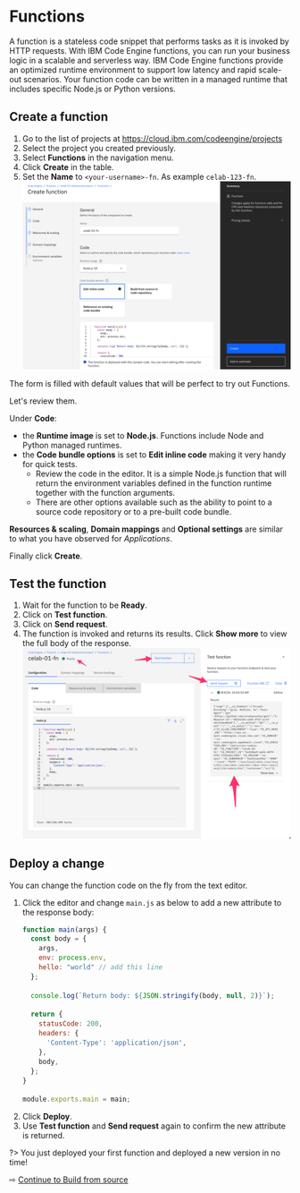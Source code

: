 # Functions

A function is a stateless code snippet that performs tasks as it is invoked by HTTP requests. With IBM Code Engine functions, you can run your business logic in a scalable and serverless way. IBM Code Engine functions provide an optimized runtime environment to support low latency and rapid scale-out scenarios. Your function code can be written in a managed runtime that includes specific Node.js or Python versions.

## Create a function

1. Go to the list of projects at https://cloud.ibm.com/codeengine/projects
1. Select the project you created previously.
1. Select **Functions** in the navigation menu.
1. Click **Create** in the table.
1. Set the **Name** to `<your-username>-fn`. As example `celab-123-fn`.
   ![](images/51-create-function.png ':size=400')

The form is filled with default values that will be perfect to try out Functions.

Let's review them.

Under **Code**:
* the **Runtime image** is set to **Node.js**. Functions include Node and Python managed runtimes.
* the **Code bundle options** is set to **Edit inline code** making it very handy for quick tests.
  * Review the code in the editor. It is a simple Node.js function that will return the environment variables defined in the function runtime together with the function arguments.
  * There are other options available such as the ability to point to a source code repository or to a pre-built code bundle.

**Resources & scaling**, **Domain mappings** and **Optional settings** are similar to what you have observed for *Applications*.

Finally click **Create**.

## Test the function

1. Wait for the function to be **Ready**.
1. Click on **Test function**.
1. Click on **Send request**.
1. The function is invoked and returns its results. Click **Show more** to view the full body of the response.
   ![](images/51-test-function.png ':size=400')


## Deploy a change

You can change the function code on the fly from the text editor.

1. Click the editor and change `main.js` as below to add a new attribute to the response body:
   ```javascript
   function main(args) {
     const body = {
       args,
       env: process.env,
       hello: "world" // add this line
     };

     console.log(`Return body: ${JSON.stringify(body, null, 2)}`);

     return {
       statusCode: 200,
       headers: { 
         'Content-Type': 'application/json', 
       },
       body,
     };
   }

   module.exports.main = main;
   ```
1. Click **Deploy**.
1. Use **Test function** and **Send request** again to confirm the new attribute is returned.

?> You just deployed your first function and deployed a new version in no time!

⇨ [Continue to Build from source](55-build-from-source.md)